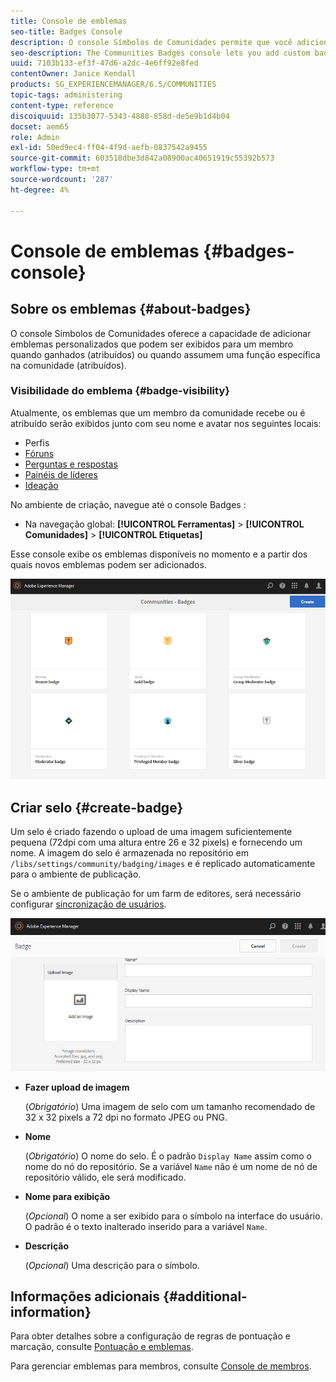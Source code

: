 ```yaml
---
title: Console de emblemas
seo-title: Badges Console
description: O console Símbolos de Comunidades permite que você adicione emblemas personalizados que podem ser exibidos para membros quando ganhados (atribuídos) ou quando assumem uma função específica na comunidade (atribuídos)
seo-description: The Communities Badges console lets you add custom badges that can be displayed for members when earned (awarded) or when they take on a specific role in the community (assigned)
uuid: 7103b133-ef3f-47d6-a2dc-4e6ff92e8fed
contentOwner: Janice Kendall
products: SG_EXPERIENCEMANAGER/6.5/COMMUNITIES
topic-tags: administering
content-type: reference
discoiquuid: 135b3077-5343-4888-858d-de5e9b1d4b04
docset: aem65
role: Admin
exl-id: 50ed9ec4-ff04-4f9d-aefb-0837542a9455
source-git-commit: 603518dbe3d842a08900ac40651919c55392b573
workflow-type: tm+mt
source-wordcount: '287'
ht-degree: 4%

---
```


# Console de emblemas {#badges-console}

## Sobre os emblemas {#about-badges}

O console Símbolos de Comunidades oferece a capacidade de adicionar emblemas personalizados que podem ser exibidos para um membro quando ganhados (atribuídos) ou quando assumem uma função específica na comunidade (atribuídos).

### Visibilidade do emblema {#badge-visibility}

Atualmente, os emblemas que um membro da comunidade recebe ou é atribuído serão exibidos junto com seu nome e avatar nos seguintes locais:

* Perfis
* [Fóruns](/help/communities/forum.md)
* [Perguntas e respostas](/help/communities/working-with-qna.md)
* [Painéis de líderes](/help/communities/enabling-leaderboard.md)
* [Ideação](/help/communities/ideation-feature.md)

No ambiente de criação, navegue até o console Badges :

* Na navegação global: **[!UICONTROL Ferramentas]** > **[!UICONTROL Comunidades]** > **[!UICONTROL Etiquetas]**

Esse console exibe os emblemas disponíveis no momento e a partir dos quais novos emblemas podem ser adicionados.

![badges-homepage](assets/badges-homepage.png)

## Criar selo {#create-badge}

Um selo é criado fazendo o upload de uma imagem suficientemente pequena (72dpi com uma altura entre 26 e 32 pixels) e fornecendo um nome. A imagem do selo é armazenada no repositório em `/libs/settings/community/badging/images` e é replicado automaticamente para o ambiente de publicação.

Se o ambiente de publicação for um farm de editores, será necessário configurar [sincronização de usuários](/help/communities/sync.md).

![create-badge](assets/create-badge.png)

* **Fazer upload de imagem**

   (*Obrigatório*) Uma imagem de selo com um tamanho recomendado de 32 x 32 pixels a 72 dpi no formato JPEG ou PNG.

* **Nome**

   (*Obrigatório*) O nome do selo. É o padrão `Display Name` assim como o nome do nó do repositório. Se a variável `Name` não é um nome de nó de repositório válido, ele será modificado.

* **Nome para exibição**

   (*Opcional*) O nome a ser exibido para o símbolo na interface do usuário. O padrão é o texto inalterado inserido para a variável `Name`.

* **Descrição**

   (*Opcional*) Uma descrição para o símbolo.

## Informações adicionais {#additional-information}

Para obter detalhes sobre a configuração de regras de pontuação e marcação, consulte [Pontuação e emblemas](/help/communities/implementing-scoring.md).

Para gerenciar emblemas para membros, consulte [Console de membros](/help/communities/members.md).
